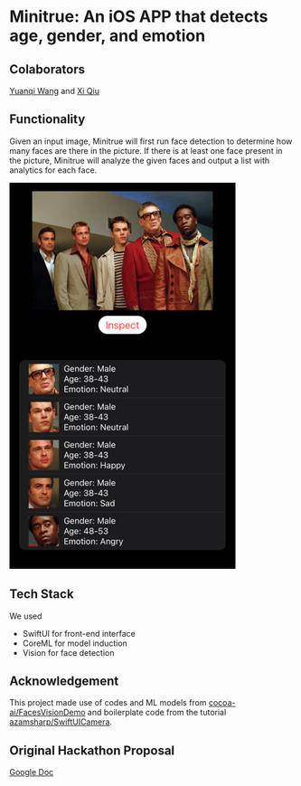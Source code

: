 #  Minitrue: An iOS APP that detects age, gender, and emotion

## Colaborators
[Yuanqi Wang](https://github.com/plasmas) and [Xi Qiu](https://github.com/robnanarivo)

## Functionality
Given an input image, Minitrue will first run face detection to determine how many faces are there in the picture. If there is at least one face present in the picture, Minitrue will analyze the given faces and output a list with analytics for each face.

![demo1](Demo/demo1.png)

## Tech Stack
We used
- SwiftUI for front-end interface
- CoreML for model induction
- Vision for face detection

## Acknowledgement
This project made use of codes and ML models from [cocoa-ai/FacesVisionDemo](https://github.com/cocoa-ai/FacesVisionDemo) and boilerplate code from the tutorial [azamsharp/SwiftUICamera](https://github.com/azamsharp/SwiftUICamera).

## Original Hackathon Proposal
[Google Doc](https://docs.google.com/document/d/1W0GXftiL9nzEyKrjnAbfNvyALeSwonaBFNIAbjedBWQ/edit?usp=sharing)